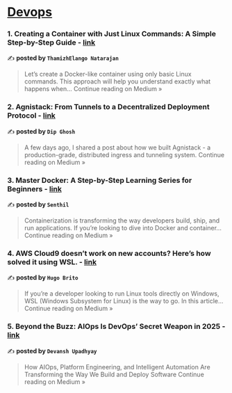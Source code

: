 
<h1><a href=https://medium.com/tag/devops/recommended target="_blank" rel="noopener noreferrer">Devops</a></h1>
<h3>1. Creating a Container with Just Linux Commands: A Simple Step-by-Step Guide - <a href="https://thamizhelango.medium.com/creating-a-container-with-just-linux-commands-a-simple-step-by-step-guide-46a2bb43da61?source=rss------devops-5" target="_blank" rel="noopener noreferrer">link</a></h3>

✍️ **posted by `ThamizhElango Natarajan`**

<blockquote>Let’s create a Docker-like container using only basic Linux commands. This approach will help you understand exactly what happens when…
Continue reading on Medium »</blockquote>

<h3>2.  Agnistack: From Tunnels to a Decentralized Deployment Protocol - <a href="https://medium.com/@dipghoshraj/agnistack-from-tunnels-to-a-decentralized-deployment-protocol-c12e9dbee87a?source=rss------devops-5" target="_blank" rel="noopener noreferrer">link</a></h3>

✍️ **posted by `Dip Ghosh`**

<blockquote>A few days ago, I shared a post about how we built Agnistack - a production-grade, distributed ingress and tunneling system.
Continue reading on Medium »</blockquote>

<h3>3.  Master Docker: A Step-by-Step Learning Series for Beginners - <a href="https://medium.com/@senthil262006/master-docker-a-step-by-step-learning-series-for-beginners-03d44b1364c4?source=rss------devops-5" target="_blank" rel="noopener noreferrer">link</a></h3>

✍️ **posted by `Senthil`**

<blockquote>Containerization is transforming the way developers build, ship, and run applications. If you’re looking to dive into Docker and container…
Continue reading on Medium »</blockquote>

<h3>4. AWS Cloud9 doesn’t work on new accounts? Here’s how solved it using WSL. - <a href="https://medium.com/@hugodevops/aws-cloud9-doesnt-work-on-new-accounts-here-s-how-solved-it-using-wsl-5b9556b40943?source=rss------devops-5" target="_blank" rel="noopener noreferrer">link</a></h3>

✍️ **posted by `Hugo Brito`**

<blockquote>If you’re a developer looking to run Linux tools directly on Windows, WSL (Windows Subsystem for Linux) is the way to go. In this article…
Continue reading on Medium »</blockquote>

<h3>5. Beyond the Buzz: AIOps Is DevOps’ Secret Weapon in 2025 - <a href="https://medium.com/@upadhyayhere02/beyond-the-buzz-aiops-is-devops-secret-weapon-in-2025-9a174ddd2e3c?source=rss------devops-5" target="_blank" rel="noopener noreferrer">link</a></h3>

✍️ **posted by `Devansh Upadhyay`**

<blockquote>How AIOps, Platform Engineering, and Intelligent Automation Are Transforming the Way We Build and Deploy Software
Continue reading on Medium »</blockquote>

